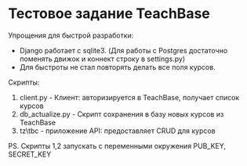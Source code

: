 # Тестовое задание TeachBase

Упрощения для быстрой разработки:
* Django работает с sqlite3. (Для работы с Postgres достаточно поменять движок и коннект строку в settings.py)
* Для быстроты не стал повторять делать все поля курсов.

Скрипты:
1) client.py - Клиент: авторизируется в TeachBase, получает список курсов
2) db_actualize.py - Скрипт сохранения в базу новых курсов из TeachBase
3) tz\tbc - приложение API: предоставляет CRUD для курсов

PS. Скрипты 1,2 запускать с переменными окружения PUB_KEY, SECRET_KEY
